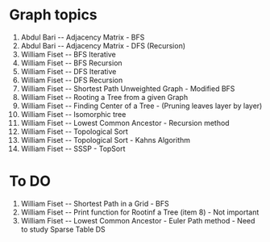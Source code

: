 # Graph topics 

 1. Abdul Bari       -- Adjacency Matrix - BFS
 2. Abdul Bari       -- Adjacency Matrix - DFS (Recursion)
 3. William Fiset    -- BFS Iterative
 4. William Fiset    -- BFS Recursion
 5. William Fiset    -- DFS Iterative
 6. William Fiset    -- DFS Recursion
 7. William Fiset    -- Shortest Path Unweighted Graph - Modified BFS
 8. William Fiset    -- Rooting a Tree from a given Graph 
 9. William Fiset    -- Finding Center of a Tree - (Pruning leaves layer by layer)
10. William Fiset    -- Isomorphic tree 
11. William Fiset    -- Lowest Common Ancestor - Recursion method
12. William Fiset    -- Topological Sort
13. William Fiset    -- Topological Sort - Kahns Algorithm
14. William Fiset    -- SSSP - TopSort


# To DO 

1. William Fiset    -- Shortest Path in a Grid - BFS
2. William Fiset    -- Print function for Rootinf a Tree (item 8) - Not important
3. William Fiset    -- Lowest Common Ancestor - Euler Path method - Need to study Sparse Table DS
